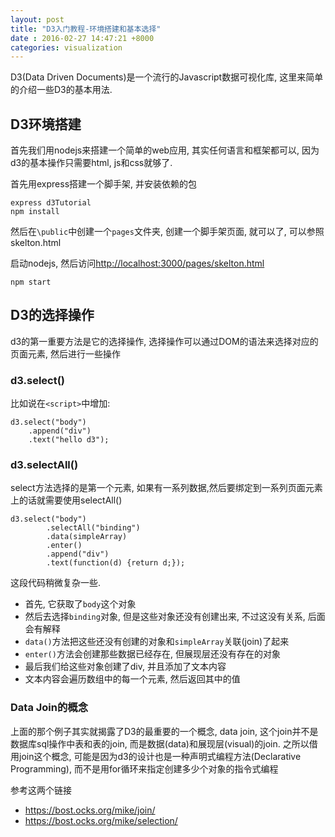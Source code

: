 ```yaml
---
layout: post
title: "D3入门教程-环境搭建和基本选择"
date : 2016-02-27 14:47:21 +8000
categories: visualization
---
```


D3(Data Driven Documents)是一个流行的Javascript数据可视化库, 这里来简单的介绍一些D3的基本用法.

## D3环境搭建

首先我们用nodejs来搭建一个简单的web应用, 其实任何语言和框架都可以, 因为d3的基本操作只需要html, js和css就够了.

首先用express搭建一个脚手架, 并安装依赖的包

	express d3Tutorial
	npm install

然后在`\public`中创建一个`pages`文件夹, 创建一个脚手架页面, 就可以了, 可以参照skelton.html

启动nodejs, 然后访问[http://localhost:3000/pages/skelton.html](http://localhost:3000/pages/skelton.html)

	npm start

## D3的选择操作 ##

d3的第一重要方法是它的选择操作, 选择操作可以通过DOM的语法来选择对应的页面元素, 然后进行一些操作

### d3.select()

比如说在`<script>`中增加:

	d3.select("body")
		.append("div")
		.text("hello d3");

### d3.selectAll() ###

select方法选择的是第一个元素, 如果有一系列数据,然后要绑定到一系列页面元素上的话就需要使用selectAll()

	d3.select("body")
	        .selectAll("binding")
	        .data(simpleArray)
	        .enter()
	        .append("div")
	        .text(function(d) {return d;});

这段代码稍微复杂一些. 

- 首先, 它获取了`body`这个对象
- 然后去选择`binding`对象, 但是这些对象还没有创建出来, 不过这没有关系, 后面会有解释
- `data()`方法把这些还没有创建的对象和`simpleArray`关联(join)了起来
- `enter()`方法会创建那些数据已经存在, 但展现层还没有存在的对象
- 最后我们给这些对象创建了div, 并且添加了文本内容
- 文本内容会遍历数组中的每一个元素, 然后返回其中的值

### Data Join的概念 ###

上面的那个例子其实就揭露了D3的最重要的一个概念, data join, 这个join并不是数据库sql操作中表和表的join, 而是数据(data)和展现层(visual)的join. 之所以借用join这个概念, 可能是因为d3的设计也是一种声明式编程方法(Declarative Programming), 而不是用for循环来指定创建多少个对象的指令式编程

参考这两个链接

- https://bost.ocks.org/mike/join/
- https://bost.ocks.org/mike/selection/




